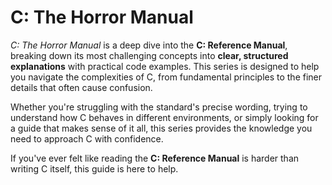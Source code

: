 # C: The Horror Manual  

*C: The Horror Manual* is a deep dive into the **C: Reference Manual**, breaking down its most challenging concepts into **clear, structured explanations** with practical code examples. This series is designed to help you navigate the complexities of C, from fundamental principles to the finer details that often cause confusion.  

Whether you're struggling with the standard's precise wording, trying to understand how C behaves in different environments, or simply looking for a guide that makes sense of it all, this series provides the knowledge you need to approach C with confidence.  

If you've ever felt like reading the **C: Reference Manual** is harder than writing C itself, this guide is here to help.  
